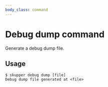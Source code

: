 ```yaml
---
body_class: command
---
```


# Debug dump command

<section>

Generate a debug dump file.

</section>

<section>

## Usage

~~~ shell
$ skupper debug dump [file]
Debug dump file generated at <file>
~~~

</section>
